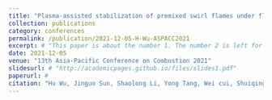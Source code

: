```yaml
---
title: "Plasma-assisted stabilization of premixed swirl flames under flow pulsations"
collection: publications
category: conferences
permalink: /publication/2021-12-05-H-Wu-ASPACC2021
excerpt: # "This paper is about the number 1. The number 2 is left for future work."
date: 2021-12-05
venue: "13th Asia-Pacific Conference on Combustion 2021"
slidesurl: # "http://academicpages.github.io/files/slides1.pdf"
paperurl: #
citation: "Hu Wu, Jinguo Sun, Shaolong Li, Yong Tang, Wei cui, Shuiqing Li*. Plasma-assisted stabilization of premixed swirl flames under flow pulsations, <i>13th Asia-Pacific Conference on Combustion</i>, Abu Dhabi, United Arab Emirates, 2021." #"Your Name, You. (2009). &quot;Paper Title Number 1.&quot; <i>Journal 1</i>. 1(1)."
---
```


<!-- The contents above will be part of a list of publications, if the user clicks the link for the publication than the contents of section will be rendered as a full page, allowing you to provide more information about the paper for the reader. When publications are displayed as a single page, the contents of the above "citation" field will automatically be included below this section in a smaller font.
 -->
